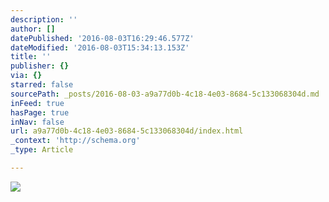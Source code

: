 ```yaml
---
description: ''
author: []
datePublished: '2016-08-03T16:29:46.577Z'
dateModified: '2016-08-03T15:34:13.153Z'
title: ''
publisher: {}
via: {}
starred: false
sourcePath: _posts/2016-08-03-a9a77d0b-4c18-4e03-8684-5c133068304d.md
inFeed: true
hasPage: true
inNav: false
url: a9a77d0b-4c18-4e03-8684-5c133068304d/index.html
_context: 'http://schema.org'
_type: Article

---
```

![](https://the-grid-user-content.s3-us-west-2.amazonaws.com/0addb2b5-1f1f-466a-852d-441f7551a2ac.jpg)
